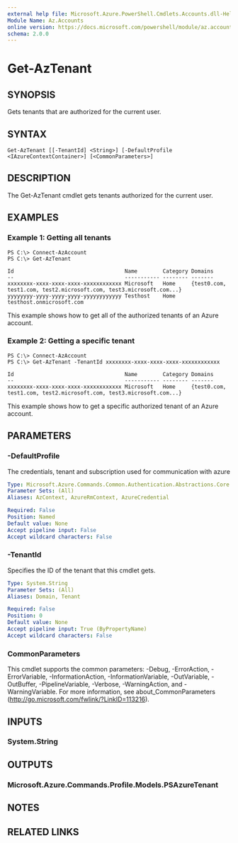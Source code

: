 ```yaml
---
external help file: Microsoft.Azure.PowerShell.Cmdlets.Accounts.dll-Help.xml
Module Name: Az.Accounts
online version: https://docs.microsoft.com/powershell/module/az.accounts/get-aztenant
schema: 2.0.0
---
```


# Get-AzTenant

## SYNOPSIS
Gets tenants that are authorized for the current user.

## SYNTAX

```
Get-AzTenant [[-TenantId] <String>] [-DefaultProfile <IAzureContextContainer>] [<CommonParameters>]
```

## DESCRIPTION
The Get-AzTenant cmdlet gets tenants authorized for the current user.

## EXAMPLES

### Example 1: Getting all tenants
```
PS C:\> Connect-AzAccount
PS C:\> Get-AzTenant

Id                                   Name        Category Domains
--                                   ----------- -------- -------
xxxxxxxx-xxxx-xxxx-xxxx-xxxxxxxxxxxx Microsoft   Home     {test0.com, test1.com, test2.microsoft.com, test3.microsoft.com...}
yyyyyyyy-yyyy-yyyy-yyyy-yyyyyyyyyyyy Testhost    Home     testhost.onmicrosoft.com
```

This example shows how to get all of the authorized tenants of an Azure account.

### Example 2: Getting a specific tenant
```
PS C:\> Connect-AzAccount
PS C:\> Get-AzTenant -TenantId xxxxxxxx-xxxx-xxxx-xxxx-xxxxxxxxxxxx

Id                                   Name        Category Domains
--                                   ----------- -------- -------
xxxxxxxx-xxxx-xxxx-xxxx-xxxxxxxxxxxx Microsoft   Home     {test0.com, test1.com, test2.microsoft.com, test3.microsoft.com...}
```

This example shows how to get a specific authorized tenant of an Azure account.

## PARAMETERS

### -DefaultProfile
The credentials, tenant and subscription used for communication with azure

```yaml
Type: Microsoft.Azure.Commands.Common.Authentication.Abstractions.Core.IAzureContextContainer
Parameter Sets: (All)
Aliases: AzContext, AzureRmContext, AzureCredential

Required: False
Position: Named
Default value: None
Accept pipeline input: False
Accept wildcard characters: False
```

### -TenantId
Specifies the ID of the tenant that this cmdlet gets.

```yaml
Type: System.String
Parameter Sets: (All)
Aliases: Domain, Tenant

Required: False
Position: 0
Default value: None
Accept pipeline input: True (ByPropertyName)
Accept wildcard characters: False
```

### CommonParameters
This cmdlet supports the common parameters: -Debug, -ErrorAction, -ErrorVariable, -InformationAction, -InformationVariable, -OutVariable, -OutBuffer, -PipelineVariable, -Verbose, -WarningAction, and -WarningVariable. For more information, see about_CommonParameters (http://go.microsoft.com/fwlink/?LinkID=113216).

## INPUTS

### System.String

## OUTPUTS

### Microsoft.Azure.Commands.Profile.Models.PSAzureTenant

## NOTES

## RELATED LINKS
